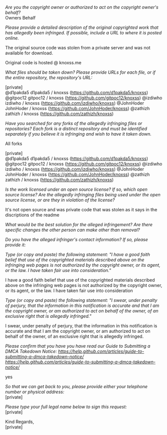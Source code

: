 *Are you the copyright owner or authorized to act on the copyright owner's
behalf?*  
Owners Behalf

*Please provide a detailed description of the original copyrighted work
that has allegedly been infringed. If possible, include a URL to where it
is posted online.*

The original source code was stolen from a private server and was not
available for download.

Original code is hosted @ knoxss.me

*What files should be taken down? Please provide URLs for each file, or if
the entire repository, the repository's URL:*

[private]   
@d1pakda5 d1pakda5 / knoxss (https://github.com/d1pakda5/knoxss)
@gitpoc12 gitpoc12 / knoxss (https://github.com/gitpoc12/knoxss)
@izdiwho izdiwho / knoxss  (https://github.com/izdiwho/knoxss)
@JohnHoder JohnHoder / knoxss  (https://github.com/JohnHoder/knoxss)
@zathizh zathizh / knoxss  (https://github.com/zathizh/knoxss)

*Have you searched for any forks of the allegedly infringing files or
repositories? Each fork is a distinct repository and must be identified
separately if you believe it is infringing and wish to have it taken down.*

All forks

[private]  
@d1pakda5 d1pakda5 / knoxss (https://github.com/d1pakda5/knoxss)
@gitpoc12 gitpoc12 / knoxss (https://github.com/gitpoc12/knoxss)
@izdiwho izdiwho / knoxss (https://github.com/izdiwho/knoxss)
@JohnHoder JohnHoder / knoxss (https://github.com/JohnHoder/knoxss)
@zathizh zathizh / knoxss (https://github.com/zathizh/knoxss)

*Is the work licensed under an open source license? If so, which open
source license? Are the allegedly infringing files being used under the
open source license, or are they in violation of the license?*

It's not open source and was private code that was stolen as it says in the
discriptions of the readme

*What would be the best solution for the alleged infringement? Are there
specific changes the other person can make other than removal?*

*Do you have the alleged infringer's contact information? If so, please
provide it:*

*Type (or copy and paste) the following statement: "I have a good faith
belief that use of the copyrighted materials described above on the
infringing web pages is not authorized by the copyright owner, or its
agent, or the law. I have taken fair use into consideration."*

I have a good faith belief that use of the copyrighted materials described
above on the infringing web pages is not authorized by the copyright owner,
or its agent, or the law. I have taken fair use into consideration

*Type (or copy and paste) the following statement: "I swear, under penalty
of perjury, that the information in this notification is accurate and that
I am the copyright owner, or am authorized to act on behalf of the owner,
of an exclusive right that is allegedly infringed."*

I swear, under penalty of perjury, that the information in this
notification is accurate and that I am the copyright owner, or am
authorized to act on behalf of the owner, of an exclusive right that is
allegedly infringed.

*Please confirm that you have you have read our Guide to Submitting a DMCA
Takedown
Notice: https://help.github.com/articles/guide-to-submitting-a-dmca-takedown-notice/
<https://help.github.com/articles/guide-to-submitting-a-dmca-takedown-notice/>*

yes

*So that we can get back to you, please provide either your telephone
number or physical address:*  
[private]

*Please type your full legal name below to sign this request:*  
[private]

Kind Regards,  
[private]
